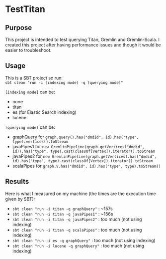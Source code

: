 TestTitan
=========

Purpose
-------
This project is intended to test querying Titan, Gremlin and Gremlin-Scala.
I created this project after having performance issues and though it would be easier to troubleshoot.

Usage
-----
This is a SBT project so run:  
`sbt clean "run -i [indexing mode] -q [querying mode]"`

`[indexing mode]` can be:

- none
- titan
- es (for Elastic Search indexing)
- lucene
 
`[querying mode]` can be:

- graphQuery for `graph.query().has("dmdid", id).has("type", type).vertices().toStream`
- javaPipes1 for `new GremlinPipeline(graph.getVertices("dmdid", id)).has("type", type).cast(classOf[Vertex]).iterator().toStream`
- javaPipes2 for `new GremlinPipeline(graph.getVertices).has("dmdid", id).has("type", type).cast(classOf[Vertex]).iterator().toStream`
- scalaPipes for `graph.V.has("dmdid", id).has("type", type).toStream()`

Results
-------
Here is what I measured on my machine (the times are the execution time given by SBT):

- `sbt clean "run -i titan -q graphQuery"` : ~157s
- `sbt clean "run -i titan -q javaPipes1"` : ~156s
- `sbt clean "run -i titan -q javaPipes2"` : too much (not using indexing)
- `sbt clean "run -i titan -q scalaPipes"` : too much (not using indexing)
- `sbt clean "run -i es -q graphQuery"` : too much (not using indexing)
- `sbt clean "run -i lucene -q graphQuery"` : too much (not using indexing)
